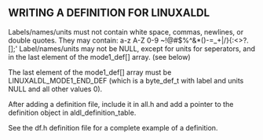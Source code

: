 ## WRITING A DEFINITION FOR LINUXALDL
Labels/names/units must not contain white space, commas, newlines, 
or double quotes.
They may contain: a-z A-Z 0-9 ~!@#$%^&*()-=_+|\/}{:<>?.[];'
Label/names/units may not be NULL, except for units for seperators,
and in the last element of the mode1_def[] array. (see below)

The last element of the mode1_def[] array must be LINUXALDL_MODE1_END_DEF
(which is a byte_def_t with label and units NULL and all other values 0).

After adding a definition file, include it in all.h and add a pointer to
the definition object in aldl_definition_table.

See the df.h definition file for a complete example of a definition.